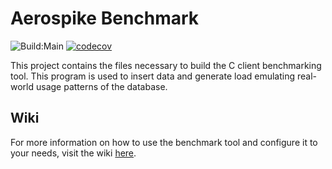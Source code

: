 Aerospike Benchmark
=============================

![Build:Main](https://github.com/citrusleaf/aerospike-benchmark/workflows/Build:Main/badge.svg)
[![codecov](https://codecov.io/gh/aerospike/aerospike-benchmark/branch/main/graph/badge.svg?token=TPGZT8V6AA)](https://codecov.io/gh/aerospike/aerospike-benchmark)

This project contains the files necessary to build the C client benchmarking tool.  This program is used to insert data and generate load emulating real-world usage patterns of the database.

## Wiki
For more information on how to use the benchmark tool and configure it to your needs, visit the wiki [here](https://github.com/aerospike/aerospike-benchmark/wiki).
